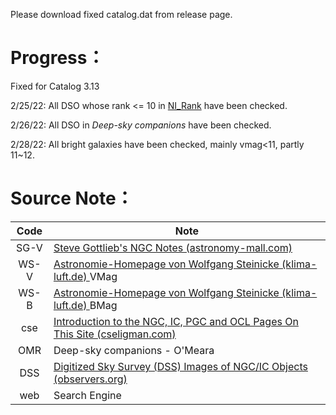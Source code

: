 Please download fixed catalog.dat from release page.

# Progress：

Fixed for Catalog 3.13

2/25/22: All DSO whose rank <= 10 in [NI_Rank](https://github.com/silas1037/DeepSkyCatalogs/blob/master/Format/NI2019/NI_rank.xlsx) have been checked.

2/26/22: All DSO in *Deep-sky  companions* have been checked.

2/28/22: All bright galaxies have been checked, mainly vmag<11, partly 11~12.



# Source Note：

| Code | Note                                                         |
| :--: | ------------------------------------------------------------ |
| SG-V | [Steve Gottlieb's   NGC Notes (astronomy-mall.com) ](https://astronomy-mall.com/Adventures.In.Deep.Space/steve.ngc.htm) |
| WS-V | [Astronomie-Homepage von Wolfgang Steinicke   (klima-luft.de) ](http://www.klima-luft.de/steinicke/index_e.htm) VMag |
| WS-B | [Astronomie-Homepage von   Wolfgang Steinicke (klima-luft.de) ](http://www.klima-luft.de/steinicke/index_e.htm) BMag |
| cse  | [Introduction to the NGC, IC, PGC and OCL Pages On   This Site (cseligman.com) ](http://cseligman.com/text/atlas/ngc00.htm#ngcic) |
| OMR  | Deep-sky  companions - O'Meara                               |
| DSS  | [Digitized Sky Survey (DSS) Images of NGC/IC Objects   (observers.org) ](http://ngcicproject.observers.org/dss/dss_ngc.htm) |
| web  | Search Engine                                                |

